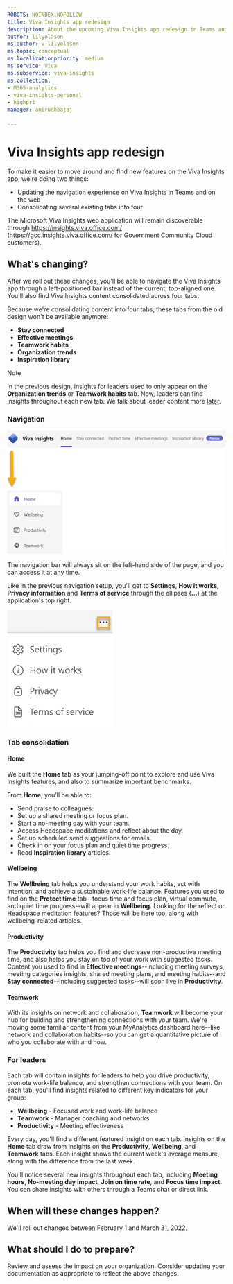 ```yaml
---
ROBOTS: NOINDEX,NOFOLLOW
title: Viva Insights app redesign
description: About the upcoming Viva Insights app redesign in Teams and on the web
author: lilyolason
ms.author: v-lilyolason
ms.topic: conceptual
ms.localizationpriority: medium 
ms.service: viva 
ms.subservice: viva-insights 
ms.collection: 
- M365-analytics
- viva-insights-personal
- highpri
manager: anirudhbajaj

---
```


# Viva Insights app redesign

To make it easier to move around and find new features on the Viva Insights app, we're doing two things:

* Updating the navigation experience on Viva Insights in Teams and on the web
* Consolidating several existing tabs into four

The Microsoft Viva Insights web application will remain discoverable through https://insights.viva.office.com/ (https://gcc.insights.viva.office.com/ for Government Community Cloud customers).



## What's changing?

After we roll out these changes, you'll be able to navigate the Viva Insights app through a left-positioned bar instead of the current, top-aligned one. You'll also find Viva Insights content consolidated across four tabs. 

Because we're consolidating content into four tabs, these tabs from the old design won't be available anymore:

* **Stay connected**
* **Effective meetings**
* **Teamwork habits**
* **Organization trends**
* **Inspiration library**

>[!Note]
>In the previous design, insights for leaders used to only appear on the **Organization trends** or **Teamwork habits** tab. Now, leaders can find insights throughout each new tab. We talk about leader content more [later](#for-leaders).

### Navigation

![Screenshot that shows the Viva Insights app's new navigation bar.](../../Images/MyA/reference/redesign-navigation-change.png)

The navigation bar will always sit on the left-hand side of the page, and you can access it at any time. <!--pending confirmation re: Focus mode-->

Like in the previous navigation setup, you'll get to **Settings**, **How it works**, **Privacy information** and **Terms of service** through the ellipses (**...**) at the application's top right.

![Screenshot that shows the Viva Insights app's new navigation bar.](../../Images/MyA/reference/redesign-ellipses-settings.png)


### Tab consolidation

#### Home

We built the **Home** tab as your jumping-off point to explore and use Viva Insights features, and also to summarize important benchmarks.

From **Home**, you'll be able to:

* Send praise to colleagues.
* Set up a shared meeting or focus plan.
* Start a no-meeting day with your team.
* Access Headspace meditations and reflect about the day.
* Set up scheduled send suggestions for emails.
* Check in on your focus plan and quiet time progress.
* Read **Inspiration library** articles.



#### Wellbeing

The **Wellbeing** tab helps you understand your work habits, act with intention, and achieve a sustainable work-life balance. Features you used to find on the **Protect time** tab--focus time and focus plan, virtual commute, and quiet time progress--will appear in **Wellbeing**. Looking for the reflect or Headspace meditation features? Those will be here too, along with wellbeing-related articles.

#### Productivity

The **Productivity** tab helps you find and decrease non-productive meeting time, and also helps you stay on top of your work with suggested tasks. Content you used to find in **Effective meetings**--including meeting surveys, meeting categories insights, shared meeting plans, and meeting habits--and **Stay connected**--including suggested tasks--will soon live in **Productivity**.

#### Teamwork

With its insights on network and collaboration, **Teamwork** will become your hub for building and strengthening connections with your team. We're moving some familiar content from your MyAnalytics dashboard here--like network and collaboration habits--so you can get a quantitative picture of who you collaborate with and how.

### For leaders

Each tab will contain insights for leaders to help you drive productivity, promote work-life balance, and strengthen connections with your team. On each tab, you'll find insights related to different key indicators for your group:

* **Wellbeing** - Focused work and work-life balance
* **Teamwork** - Manager coaching and networks
* **Productivity** - Meeting effectiveness

Every day, you'll find a different featured insight on each tab. Insights on the **Home** tab draw from insights on the **Productivity**, **Wellbeing**, and **Teamwork** tabs. Each insight shows the current week's average measure, along with the difference from the last week. 

You'll notice several new insights throughout each tab, including **Meeting hours**, **No-meeting day impact**, **Join on time rate**, and **Focus time impact**. You can share insights with others through a Teams chat or direct link.

## When will these changes happen?

We'll roll out changes between February 1 and March 31, 2022.

## What should I do to prepare?

Review and assess the impact on your organization. Consider updating your documentation as appropriate to reflect the above changes.